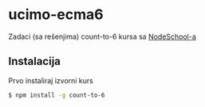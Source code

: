 # ucimo-ecma6

Zadaci (sa rešenjima) count-to-6 kursa sa [NodeSchool-a](http://nodeschool.io/)

## Instalacija

Prvo instaliraj izvorni kurs
```sh
$ npm install -g count-to-6
```
